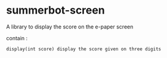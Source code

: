 # summerbot-screen

A library to display the score on the e-paper screen

contain :
	
	display(int score) display the score given on three digits